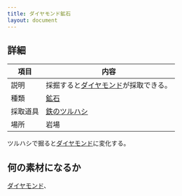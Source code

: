```yaml
---
title: ダイヤモンド鉱石
layout: document
---
```

## 詳細

|項目|内容|
|---|---|
|説明|採掘すると[ダイヤモンド](ダイヤモンド)が採取できる。|
|種類|[鉱石](鉱石)|
|採取道具|[鉄のツルハシ](鉄のツルハシ)|
|場所|岩場|

ツルハシで掘ると[ダイヤモンド](ダイヤモンド)に変化する。

## 何の素材になるか

[ダイヤモンド](ダイヤモンド)、

